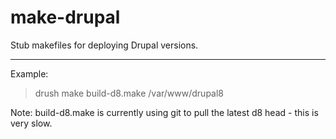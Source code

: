 make-drupal
===========

Stub makefiles for deploying Drupal versions.

----
Example:
> drush make build-d8.make /var/www/drupal8

Note: build-d8.make is currently using git to pull the latest d8 head - this is very slow.
